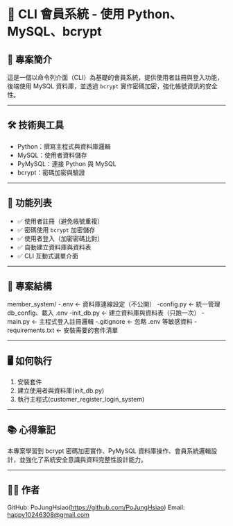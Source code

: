 # 🔐 CLI 會員系統 - 使用 Python、MySQL、bcrypt

## 📌 專案簡介
這是一個以命令列介面（CLI）為基礎的會員系統，提供使用者註冊與登入功能，
後端使用 MySQL 資料庫，並透過 `bcrypt` 實作密碼加密，強化帳號資訊的安全性。

---

## 🛠️ 技術與工具
- Python：撰寫主程式與資料庫邏輯
- MySQL：使用者資料儲存
- PyMySQL：連接 Python 與 MySQL
- bcrypt：密碼加密與驗證

---

## 🚀 功能列表
- ✅ 使用者註冊（避免帳號重複）
- ✅ 密碼使用 `bcrypt` 加密儲存
- ✅ 使用者登入（加密密碼比對）
- ✅ 自動建立資料庫與資料表
- ✅ CLI 互動式選單介面

---

## 🧰 專案結構
member_system/
-.env              ← 資料庫連線設定（不公開）
-config.py         ← 統一管理 db_config、載入 .env
-init_db.py        ← 建立資料庫與資料表（只跑一次）
-main.py           ← 主程式登入註冊邏輯
-.gitignore        ← 忽略 .env 等敏感資料
-requirements.txt  ← 安裝需要的套件清單

---

## 🖥️ 如何執行
1. 安裝套件
2. 建立使用者與資料庫(init_db.py)
3. 執行主程式(customer_register_login_system)

---

## 📚 心得筆記
本專案學習到 bcrypt 密碼加密實作、PyMySQL 資料庫操作、會員系統邏輯設計，並強化了系統安全意識與資料完整性設計能力。

---

## 🧑‍💻 作者
GitHub: PoJungHsiao(https://github.com/PoJungHsiao)
Email: happy10246308@gmail.com
